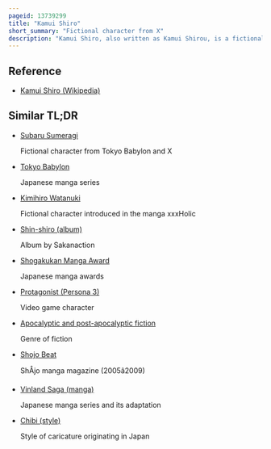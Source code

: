 ```yaml
---
pageid: 13739299
title: "Kamui Shiro"
short_summary: "Fictional character from X"
description: "Kamui Shiro, also written as Kamui Shirou, is a fictional Character that was created by Clamp and introduced as the Protagonist of the Manga Series X. Kamui is a young Esper returning to his Home Tokyo after a six-year Absence following his Mother's last will and testament. According to her, he can change the World's Fate. He can either join the Groups a Dragons of Heaven or Dragons of Earth and Fight for Mankind or the Nature, respectively. Kamui has also appeared in the animated Adaptations of X, in which he follows a different Course of Action, and he also appears as an alternative Persona from a post-apocalyptic Tokyo in the Manga Tsubasa: Reservoir Chronicle."
---
```


## Reference

- [Kamui Shiro (Wikipedia)](https://en.wikipedia.org/?curid=13739299)

## Similar TL;DR

- [Subaru Sumeragi](/tldr/en/subaru-sumeragi)

  Fictional character from Tokyo Babylon and X

- [Tokyo Babylon](/tldr/en/tokyo-babylon)

  Japanese manga series

- [Kimihiro Watanuki](/tldr/en/kimihiro-watanuki)

  Fictional character introduced in the manga xxxHolic

- [Shin-shiro (album)](/tldr/en/shin-shiro-album)

  Album by Sakanaction

- [Shogakukan Manga Award](/tldr/en/shogakukan-manga-award)

  Japanese manga awards

- [Protagonist (Persona 3)](/tldr/en/protagonist-persona-3)

  Video game character

- [Apocalyptic and post-apocalyptic fiction](/tldr/en/apocalyptic-and-post-apocalyptic-fiction)

  Genre of fiction

- [Shojo Beat](/tldr/en/shojo-beat)

  ShÅjo manga magazine (2005â2009)

- [Vinland Saga (manga)](/tldr/en/vinland-saga-manga)

  Japanese manga series and its adaptation

- [Chibi (style)](/tldr/en/chibi-style)

  Style of caricature originating in Japan
